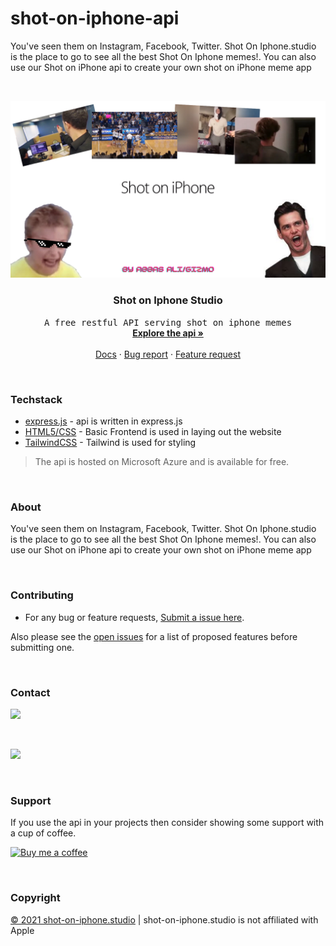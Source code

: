 # shot-on-iphone-api
You've seen them on Instagram, Facebook, Twitter. Shot On Iphone.studio is the place to go to see all the best Shot On Iphone memes!. You can also use our Shot on iPhone api to create your own shot on iPhone meme app



<!-- PROJECT LOGO -->
<br />
<p align="center">
  <a href="https://github.com/gizmo-dev/">
    <img src="assets/shotoniphone.png" alt="shot on iphone cover" >
  </a>

  <h3 align="center">Shot on Iphone Studio</h3>

  <p align="center">
    <samp>A free restful API serving shot on iphone memes</samp>
    <br />
    <a href="https://shot-on-iphone.studio/"><strong>Explore the api »</strong></a>
    <br />
    <br />
    <a href="https://shotoniphone.docs.apiary.io/#">Docs</a>
    ·
    <a href="https://github.com/gizmo-dev/shot-on-iphone-api/issues">Bug report</a>
    ·
    <a href="https://github.com/gizmo-dev/shot-on-iphone-api/issues">Feature request</a>
  </p>
</p>

<br/>

### Techstack

* [express.js](https://expressjs.com/) - api is written in express.js
* [HTML5/CSS](https://developer.mozilla.org/en-US/docs/Glossary/HTML5) - Basic Frontend is used in laying out the website
* [TailwindCSS](https://tailwindcss.com/) - Tailwind is used for styling

> The api is hosted on Microsoft Azure and is available for free.

<br/>

### About


You've seen them on Instagram, Facebook, Twitter. Shot On Iphone.studio is the place to go to see all the best Shot On Iphone memes!. You can also use our Shot on iPhone api to create your own shot on iPhone meme app

<br/>

<!-- CONTRIBUTING -->
### Contributing

- For any bug or feature requests, [Submit a issue here](https://github.com/gizmo-dev/shot-on-iphone-api/issues).

Also please see the [open issues](https://github.com/gizmo-dev/shot-on-iphone-api/issues) for a list of proposed features before submitting one.

<br/>

<!--Contact-->
### Contact
<a href="https://twitter.com/gizmo_gg"><img src="https://img.shields.io/badge/Twitter-1DA1F2?style=for-the-badge&logo=twitter&logoColor=white" /></a>


<br/>

<a href="https://discord.gg/jDP2FbvCdk"><img src="https://img.shields.io/badge/Discord-7289DA?style=for-the-badge&logo=discord&logoColor=white" /></a>

<br/>

### Support

If you use the api in your projects then consider showing some support with a cup of coffee.

[buymeacoffee-shield]: https://www.buymeacoffee.com/assets/img/guidelines/download-assets-sm-1.svg
[buymeacoffee]: https://www.buymeacoffee.com/gizmoxgg
[![Buy me a coffee][buymeacoffee-shield]][buymeacoffee]

<br/>

<!-- LICENSE -->
### Copyright

<a href="https://shot-on-iphone.studio">© 2021 shot-on-iphone.studio</a> | shot-on-iphone.studio is not affiliated with Apple

